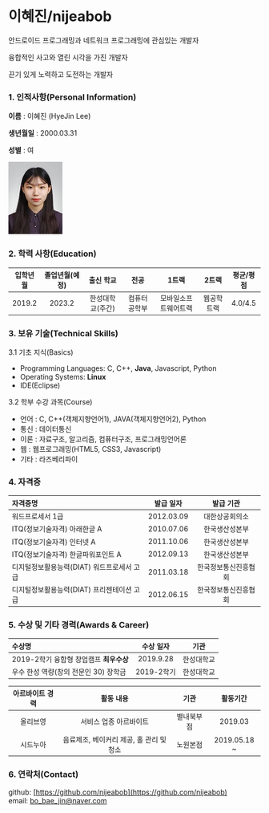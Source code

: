 # 이혜진/nijeabob

안드로이드 프로그래밍과 네트워크 프로그래밍에 관심있는 개발자

융합적인 사고와 열린 시각을 가진 개발자

끈기 있게 노력하고 도전하는 개발자

### **1. 인적사항(Personal Information)**

**이름** : 이혜진 (HyeJin Lee)

**생년월일** : 2000.03.31

**성별** : 여

![Profile Image](profile.jpg)

### **2. 학력 사항(Education)**
| **입학년월** | **졸업년월(예정)** | **출신 학교** | **전공** | **1트랙** | **2트랙** | **평균/평점** |
| :---: | :---: | :---: | :---: | :---: | :---: | :---: |
| 2019.2 | 2023.2 | 한성대학교(주간) | 컴퓨터공학부 | 모바일소프트웨어트랙 | 웹공학트랙 | 4.0/4.5 |

### **3. 보유 기술(Technical Skills)**
 3.1 기초 지식(Basics)
 
 - Programming Languages: C, C++, **Java**, Javascript, Python
 - Operating Systems: **Linux**
 - IDE(Eclipse)
 
 3.2 학부 수강 과목(Course)
 
 - 언어 : C, C++(객체지향언어1), JAVA(객체지향언어2), Python
 - 통신 : 데이터통신
 - 이론 : 자료구조, 알고리즘, 컴퓨터구조, 프로그래밍언어론
 - 웹 : 웹프로그래밍(HTML5, CSS3, Javascript)
 - 기타 : 라즈베리파이

### **4. 자격증**
| **자격증명** | **발급 일자** | **발급 기관** |
|:--- | :---: | :---: |
|워드프로세서 1급 | 2012.03.09 | 대한상공회의소 |
|ITQ(정보기술자격) 아래한글 A | 2010.07.06 | 한국생산성본부 |
|ITQ(정보기술자격) 인터넷 A | 2011.10.06 | 한국생산성본부 |
|ITQ(정보기술자격) 한글파워포인트 A | 2012.09.13 | 한국생산성본부 |
|디지털정보활용능력(DIAT) 워드프로세서 고급 | 2011.03.18 | 한국정보통신진흥협회 |
|디지털정보활용능력(DIAT) 프리젠테이션 고급 | 2012.06.15 | 한국정보통신진흥협회 |

### **5. 수상 및 기타 경력(Awards & Career)**
| **수상명** | **수상 일자** | **기관** |
|:--- | :---: | :---: |
|2019-2학기 융합형 창업캠프 **최우수상** | 2019.9.28 | 한성대학교 |
|우수 한성 역량(창의 전문인 30) 장학금 | 2019-2학기 | 한성대학교 |

| **아르바이트 경력** | **활동 내용** | **기관** | **활동기간** |
| :---: | :---: | :---: | :---: |
| 올리브영 | 서비스 업종 아르바이트 | 별내북부점 | 2019.03 |
| 시드누아 | 음료제조, 베이커리 제공, 홀 관리 및 청소 | 노원본점 | 2019.05.18 ~ |

### **6. 연락처(Contact)**

github: [https://github.com/nijeabob](https://github.com/nijeabob)  
email: [bo_bae_jin@naver.com](bo_bae_jin@naver.com)
